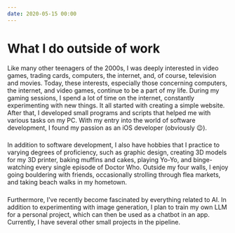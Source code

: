 ```yaml
---
date: 2020-05-15 00:00
---
```


# **What I do outside of work**

Like many other teenagers of the 2000s, I was deeply interested in video games, trading cards, computers, the internet, and, of course, television and movies. Today, these interests, especially those concerning computers, the internet, and video games, continue to be a part of my life. During my gaming sessions, I spend a lot of time on the internet, constantly experimenting with new things. It all started with creating a simple website. After that, I developed small programs and scripts that helped me with various tasks on my PC. With my entry into the world of software development, I found my passion as an iOS developer (obviously 😉).
### 
In addition to software development, I also have hobbies that I practice to varying degrees of proficiency, such as graphic design, creating 3D models for my 3D printer, baking muffins and cakes, playing Yo-Yo, and binge-watching every single episode of Doctor Who. Outside my four walls, I enjoy going bouldering with friends, occasionally strolling through flea markets, and taking beach walks in my hometown.
### 
Furthermore, I've recently become fascinated by everything related to AI. In addition to experimenting with image generation, I plan to train my own LLM for a personal project, which can then be used as a chatbot in an app. Currently, I have several other small projects in the pipeline.
